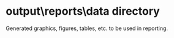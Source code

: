 # output\\reports\\data directory

Generated graphics, figures, tables, etc. to be used in reporting.
